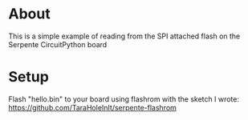 # About
This is a simple example of reading from the SPI attached flash on the Serpente CircuitPython board

# Setup
Flash "hello.bin" to your board using flashrom with the sketch I wrote:  
https://github.com/TaraHoleInIt/serpente-flashrom
